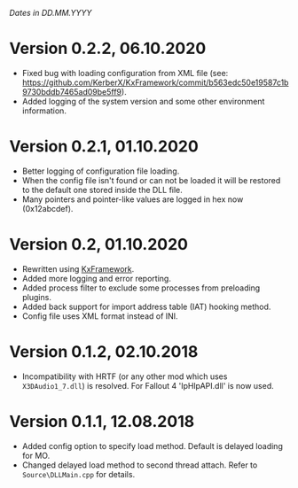 *Dates in DD.MM.YYYY*

# Version 0.2.2, 06.10.2020
- Fixed bug with loading configuration from XML file (see: https://github.com/KerberX/KxFramework/commit/b563edc50e19587c1b9730bddb7465ad09be5ff9).
- Added logging of the system version and some other environment information.

# Version 0.2.1, 01.10.2020
- Better logging of configuration file loading.
- When the config file isn't found or can not be loaded it will be restored to the default one stored inside the DLL file.
- Many pointers and pointer-like values are logged in hex now (0x12abcdef).

# Version 0.2, 01.10.2020
- Rewritten using [KxFramework](https://github.com/KerberX/KxFramework).
- Added more logging and error reporting.
- Added process filter to exclude some processes from preloading plugins.
- Added back support for import address table (IAT) hooking method.
- Config file uses XML format instead of INI.

# Version 0.1.2, 02.10.2018
- Incompatibility with HRTF (or any other mod which uses `X3DAudio1_7.dll`) is resolved. For Fallout 4 'IpHlpAPI.dll' is now used.

# Version 0.1.1, 12.08.2018
- Added config option to specify load method. Default is delayed loading for MO.
- Changed delayed load method to second thread attach. Refer to `Source\DLLMain.cpp` for details.
